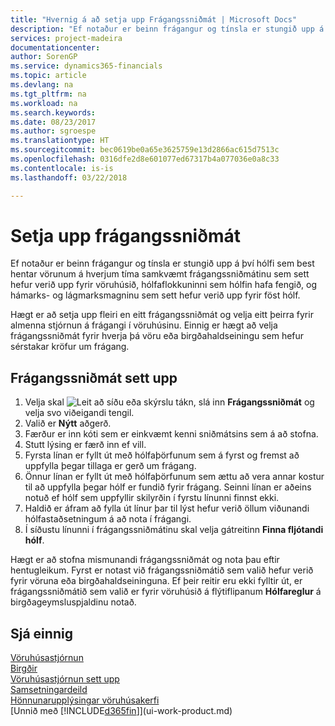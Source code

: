 ```yaml
---
title: "Hvernig á að setja upp Frágangssniðmát | Microsoft Docs"
description: "Ef notaður er beinn frágangur og tínsla er stungið upp á því hólfi sem best hentar vörunum á hverjum tíma samkvæmt frágangssniðmátinu sem sett hefur verið upp fyrir vöruhúsið, hólfaflokkuninni sem hólfin hafa fengið, og hámarks- og lágmarksmagninu sem sett hefur verið upp fyrir föst hólf."
services: project-madeira
documentationcenter: 
author: SorenGP
ms.service: dynamics365-financials
ms.topic: article
ms.devlang: na
ms.tgt_pltfrm: na
ms.workload: na
ms.search.keywords: 
ms.date: 08/23/2017
ms.author: sgroespe
ms.translationtype: HT
ms.sourcegitcommit: bec0619be0a65e3625759e13d2866ac615d7513c
ms.openlocfilehash: 0316dfe2d8e601077ed67317b4a077036e0a8c33
ms.contentlocale: is-is
ms.lasthandoff: 03/22/2018

---
```

# <a name="set-up-put-away-templates"></a>Setja upp frágangssniðmát
Ef notaður er beinn frágangur og tínsla er stungið upp á því hólfi sem best hentar vörunum á hverjum tíma samkvæmt frágangssniðmátinu sem sett hefur verið upp fyrir vöruhúsið, hólfaflokkuninni sem hólfin hafa fengið, og hámarks- og lágmarksmagninu sem sett hefur verið upp fyrir föst hólf.  

Hægt er að setja upp fleiri en eitt frágangssniðmát og velja eitt þeirra fyrir almenna stjórnun á frágangi í vöruhúsinu. Einnig er hægt að velja frágangssniðmát fyrir hverja þá vöru eða birgðahaldseiningu sem hefur sérstakar kröfur um frágang.  

## <a name="to-set-up-put-away-templates"></a>Frágangssniðmát sett upp  
1.  Velja skal ![Leit að síðu eða skýrslu](media/ui-search/search_small.png "Leit að síðu eða skýrslu táknið") tákn, slá inn **Frágangssniðmát** og velja svo viðeigandi tengil.  
2.  Valið er **Nýtt** aðgerð.  
3.  Færður er inn kóti sem er einkvæmt kenni sniðmátsins sem á að stofna.  
4.  Stutt lýsing er færð inn ef vill.  
5.  Fyrsta línan er fyllt út með hólfaþörfunum sem á fyrst og fremst að uppfylla þegar tillaga er gerð um frágang.  
6.  Önnur línan er fyllt út með hólfaþörfunum sem ættu að vera annar kostur til að uppfylla þegar hólf er fundið fyrir frágang. Seinni línan er aðeins notuð ef hólf sem uppfyllir skilyrðin í fyrstu línunni finnst ekki.  
7.  Haldið er áfram að fylla út línur þar til lýst hefur verið öllum viðunandi hólfastaðsetningum á að nota í frágangi.  
8.  Í síðustu línunni í frágangssniðmátinu skal velja gátreitinn **Finna fljótandi hólf**.  

Hægt er að stofna mismunandi frágangssniðmát og nota þau eftir hentugleikum. Fyrst er notast við frágangssniðmátið sem valið hefur verið fyrir vöruna eða birgðahaldseininguna. Ef þeir reitir eru ekki fylltir út, er frágangssniðmátið sem valið er fyrir vöruhúsið á flýtiflipanum **Hólfareglur** á birgðageymsluspjaldinu notað.  

## <a name="see-also"></a>Sjá einnig  
[Vöruhúsastjórnun](warehouse-manage-warehouse.md)  
[Birgðir](inventory-manage-inventory.md)  
[Vöruhúsastjórnun sett upp](warehouse-setup-warehouse.md)     
[Samsetningardeild](assembly-assemble-items.md)    
[Hönnunarupplýsingar vöruhúsakerfi](design-details-warehouse-management.md)  
[Unnið með [!INCLUDE[d365fin](includes/d365fin_md.md)]](ui-work-product.md)

